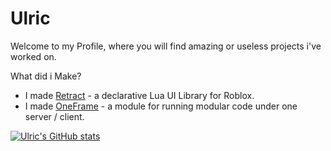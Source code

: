 # Ulric

Welcome to my Profile, where you will find amazing or useless projects i've worked on.

What did i Make?
- I made [Retract](https://daulric.github.io/retract) - a declarative Lua UI Library for Roblox.
- I made [OneFrame](https://daulric.github.io/OneFrame) - a module for running modular code under one server / client.

[![Ulric's GitHub stats](https://github-readme-stats.vercel.app/api?username=daulric&show_icons=true&layout=compact&theme=dark)](https://github.com/daulric)
